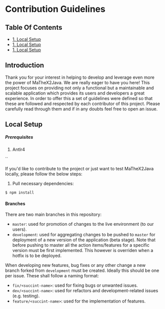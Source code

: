 # Contribution Guidelines

## Table Of Contents

- [1. Local Setup]()
- [1. Local Setup]()
- [1. Local Setup]()

## Introduction

Thank you for your interest in helping to develop and leverage even more the power of MaTheX2Java. We are really eager to have you here! This project focuses on providing not only a functional but a maintainable and scalable application which provides its users and developers a great experience. In order to offer this a set of guidelines were defined so that these are followed and respected by each contributor of this project. Please carefully read through them and if in any doubts feel free to open an issue.

## Local Setup

##### Prerequisites

1. Antlr4

``

If you'd like to contribute to the project or just want to test MaTheX2Java locally, please follow the below steps:

1. Pull necessary dependencies:

`$ npm install`

#### Branches

There are two main branches in this repository:

- `master`: used for promotion of changes to the live environment (to our users).
- `development`: used for aggregating changes to be pushed to `master` for deployment of a new version of the application (beta stage). Note that before pushing to master all the action items/features for a specific version must be first implemented. This however is overriden when a hotfix is to be deployed.

When developing new features, bug fixes or any other change a new branch forked from `development` must be created. Ideally this should be one per issue.
These shall follow a naming format:

- `fix/<succint-name>`: used for fixing bugs or unwanted issues.
- `dev/<succint-name>`: used for refactors and development-related issues (e.g. testing).
- `feature/<succint-name>`: used for the implementation of features.